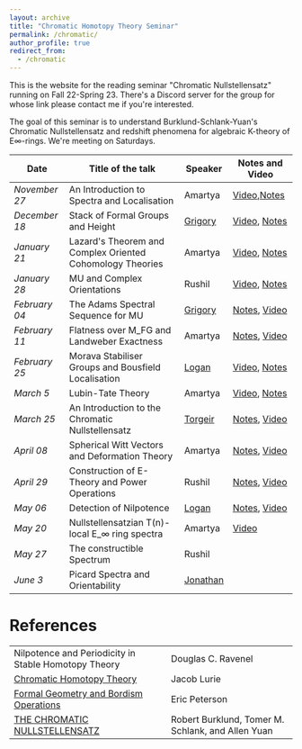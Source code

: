 ```yaml
---
layout: archive
title: "Chromatic Homotopy Theory Seminar"
permalink: /chromatic/
author_profile: true
redirect_from:
  - /chromatic
---
```




This is the website for the reading seminar "Chromatic Nullstellensatz" running on Fall 22-Spring 23. There's a Discord server for the group for whose link please contact me if you're interested. 

The goal of this seminar is to understand Burklund-Schlank-Yuan's Chromatic Nullstellensatz and redshift phenomena for algebraic K-theory of E∞-rings.
We're meeting on Saturdays.


Date  | Title of the talk | Speaker | Notes and Video 
--- | --- | --- | --- 
*November 27* | An Introduction to Spectra and Localisation | Amartya | [Video](https://www.youtube.com/watch?v=JIJNax67DL8),[Notes](https://drive.google.com/file/d/16rI4UJBx6TPsgc8Q8wu6eb6aDOlPNYsv/view?usp=sharing)  
*December 18* | Stack of Formal Groups and Height| [Grigory](https://www.grishataroyan.org/) | [Video](https://www.youtube.com/watch?v=4MdMwJeO8D0), [Notes](https://drive.google.com/file/d/1MKlISZCRIGMUNl4MCxBGYjhU_mf3E76n/view?usp=sharing) |
*January 21* | Lazard's Theorem and Complex Oriented Cohomology Theories | Amartya | [Video](https://www.youtube.com/watch?v=SQhgwEyIsjw), [Notes](https://drive.google.com/file/d/1nRWe3kIDLRyfBLc-1YtQwgjq6rGH6sEJ/view?usp=sharing) 
*January 28* | MU and Complex Orientations| Rushil | [Video](https://youtu.be/L2p7V91GUzU), [Notes](https://drive.google.com/file/d/1tm4yMe0GiOVdrkwT9bEiVEydisKiDylz/view?usp=sharing)
*February 04* | The Adams Spectral Sequence for MU | [Grigory](https://www.grishataroyan.org/)  | [Notes](https://drive.google.com/file/d/1hPKvfmohot5j2buNAiqQCBhaPQg891cm/view?usp=share_link), [Video](https://www.youtube.com/watch?v=RE7qouC3Vko)
*February 11* | Flatness over M_FG and Landweber Exactness | Amartya | [Notes](https://drive.google.com/file/d/1_uktkPN_5FljbzNEgdNMuF0F823xXYGn/view?usp=share_link), [Video](https://www.youtube.com/watch?v=y40ukwOH8rQ)
*February 25* | Morava Stabiliser Groups and Bousfield Localisation  | [Logan](https://loganhyslop.github.io/) | [Video](https://youtu.be/arfbks7jtT4), [Notes](https://drive.google.com/file/d/1Nl74SLszs4Cmy6WcmOB7E22Auy2EzaMb/view?usp=sharing)
*March 5* | Lubin-Tate Theory | Amartya | [Video](https://youtu.be/B7RwhKk0nUk), [Notes](https://drive.google.com/file/d/1P6ASGzK8YAZ3ctX5bke6ByGG_qxmIU3o/view?usp=sharing)
*March 25* | An Introduction to the Chromatic Nullstellensatz | [Torgeir](https://folk.ntnu.no/torgeaam/) | [Notes](https://drive.google.com/file/d/1-AKn5Qetg3Zh8Za8LXw7VFYZeQ5cdYyf/view?usp=sharing), [Video](https://youtu.be/2DwuPdV3HEE)
*April 08* | Spherical Witt Vectors and Deformation Theory | Amartya | [Notes](https://drive.google.com/file/d/1DjhJ3YMKnIIXCQshkyBEI_nDWQidZtoZ/view?usp=sharing), [Video](https://youtu.be/aGma2Ki1r2M)
*April 29* | Construction of E-Theory and Power Operations | Rushil | [Notes](https://drive.google.com/file/d/1xAnAypvBVsGM3D8B3Gk_tXuZ4ZNEDplx/view?usp=sharing), [Video](https://www.youtube.com/watch?v=axyFaMMbo2U)
*May 06* | Detection of Nilpotence | [Logan](https://loganhyslop.github.io/) | [Notes](https://drive.google.com/file/d/1plsne1uLRanP0_3oSTrXIoAGilxkQSLg/view?usp=sharing), [Video](https://youtu.be/KGO59Qa5-Ro)
*May 20* | Nullstellensatzian T(n)-local E_∞ ring spectra | Amartya | [Video](https://www.youtube.com/watch?v=dn0Pn4W0BSY)
*May 27* | The constructible Spectrum | Rushil |
*June 3* | Picard Spectra and Orientability | [Jonathan](https://www.jonathanbeardsley.com/) |

  

References
======

|   |  |
| ------------- | ------------- |
|Nilpotence and Periodicity in Stable Homotopy Theory | Douglas C. Ravenel| 
| [Chromatic Homotopy Theory](https://ncatlab.org/nlab/files/LurieChromaticHomotopyTheory.pdf)  | Jacob Lurie  |
| [Formal Geometry and Bordism Operations](https://drive.google.com/file/d/15jz_aNbom1k-nOOjZ0LXky22b7WPmp0V/view?usp=sharing) | Eric Peterson |
| [THE CHROMATIC NULLSTELLENSATZ](https://arxiv.org/pdf/2207.09929.pdf) | Robert Burklund, Tomer M. Schlank, and Allen Yuan |





